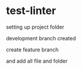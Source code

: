 # test-linter

setting up project folder

development branch created

create feature branch

and add all file and folder
